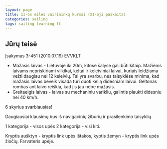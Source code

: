 ```yaml
---
layout: page
title: II-os eilės vairininkų kursai (XI-oji paskaita)
categories: sailing
tags: sailing learning lt
---
```


## Jūrų teisė



Įsakymas 3-451 (2010.07.19) EVVKLT

- Mažasis laivas - Lietuvoje iki 20m, kitose šalyse gali būti kitaip. Mažiems laivams nepriskiriami vilkikai, keltai ir keleiviniai laivai, kuriais leidžiama vežti daugiau nei 12 keleivių. Tai yra svarbu, nes taisyklėse minima, kad mažasis laivas beveik visada turi duoti kelią didesniam laivui. Geltonas rombas ant laivo reiškia, kad jis jau nebe mažasis.
- Greitaeigis laivas - laivas su mechaniniu varikliu, galintis plaukti didesniu nei 40 km/h.

6 skyrius svarbiausias!

Daugiausiai klausimų bus iš navigacinių žiburių ir prasilenkimo taisyklių

1 kategorija - visos upės
2 kategorija - visi kiti.

Kryptis aušktyn - kryptis link upės ištakos, kyptis žemyn - kryptis link upės žiočių. Farvateris upėje.

